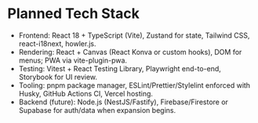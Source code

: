 # Planned Tech Stack
- Frontend: React 18 + TypeScript (Vite), Zustand for state, Tailwind CSS, react-i18next, howler.js.
- Rendering: React + Canvas (React Konva or custom hooks), DOM for menus; PWA via vite-plugin-pwa.
- Testing: Vitest + React Testing Library, Playwright end-to-end, Storybook for UI review.
- Tooling: pnpm package manager, ESLint/Prettier/Stylelint enforced with Husky, GitHub Actions CI, Vercel hosting.
- Backend (future): Node.js (NestJS/Fastify), Firebase/Firestore or Supabase for auth/data when expansion begins.